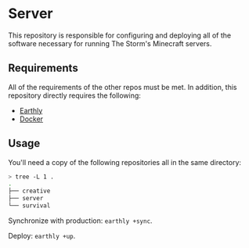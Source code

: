 # Server

This repository is responsible for configuring and deploying all of the software necessary for running The Storm's Minecraft servers.

## Requirements

All of the requirements of the other repos must be met. In addition, this repository directly requires the following:

- [Earthly](https://earthly.dev/)
- [Docker](https://www.docker.com/)

## Usage

You'll need a copy of the following repositories all in the same directory:

```bash
> tree -L 1 .
.
├── creative
├── server
└── survival
```

Synchronize with production: `earthly +sync`.

Deploy: `earthly +up`.
